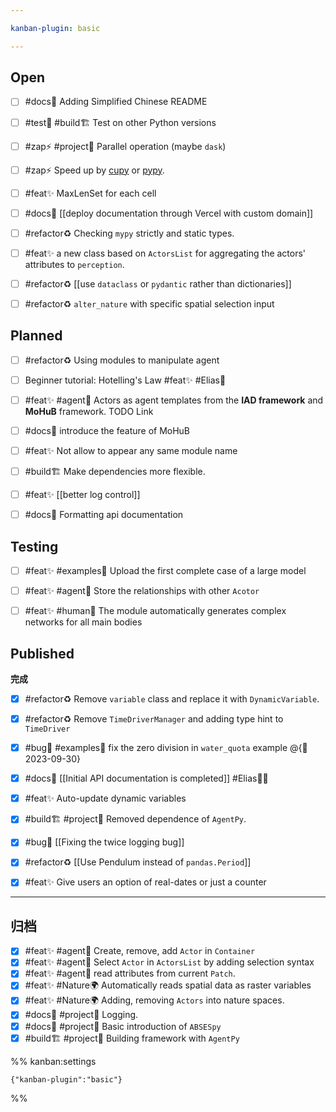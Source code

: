 ```yaml
---

kanban-plugin: basic

---
```


## Open

- [ ] #docs📄 Adding Simplified Chinese README
- [ ] #test🧪  #build🏗  Test on other Python versions
- [ ] #zap⚡️ #project🎉 Parallel operation (maybe `dask`)
- [ ] #zap⚡️ Speed up by [cupy](https://cupy.dev/) or [pypy](https://zhuanlan.zhihu.com/p/435652722).
- [ ] #feat✨  MaxLenSet for each cell
- [ ] #docs📄  [[deploy documentation through Vercel with custom domain]]
- [ ] #refactor♻️ Checking `mypy` strictly and static types.
- [ ] #feat✨ a new class based on `ActorsList` for aggregating the actors' attributes to `perception`.
- [ ] #refactor♻️ [[use `dataclass` or `pydantic` rather than dictionaries]]
- [ ] #refactor♻️  `alter_nature` with specific spatial selection input


## Planned

- [ ] #refactor♻️ Using modules to manipulate agent
- [ ] Beginner tutorial: Hotelling's Law #feat✨  #Elias🧑
- [ ] #feat✨  #agent🤖️ Actors as agent templates from the **IAD framework** and **MoHuB** framework. TODO Link
- [ ] #docs📄  introduce the feature of MoHuB
- [ ] #feat✨ Not allow to appear any same module name
- [ ] #build🏗 Make dependencies more flexible.
- [ ] #feat✨  [[better log control]]
- [ ] #docs📄 Formatting api documentation


## Testing

- [ ] #feat✨  #examples🌰 Upload the first complete case of a large model
- [ ] #feat✨  #agent🤖️ Store the relationships with other `Acotor`
- [ ] #feat✨  #human👨  The module automatically generates complex networks for all main bodies


## Published

**完成**
- [x] #refactor♻️ Remove `variable` class and replace it with `DynamicVariable`.
- [x] #refactor♻️ Remove `TimeDriverManager` and adding type hint to `TimeDriver`
- [x] #bug🐛 #examples🌰 fix the zero division in `water_quota` example @{📅 2023-09-30}
- [x] #docs📄 [[Initial API documentation is completed]] #Elias🧑‍💻
- [x] #feat✨  Auto-update dynamic variables
- [x] #build🏗 #project🎉 Removed dependence of `AgentPy`.
- [x] #bug🐛 [[Fixing the twice logging bug]]
- [x] #refactor♻️  [[Use Pendulum instead of `pandas.Period`]]
- [x] #feat✨  Give users an option of real-dates or just a counter


***

## 归档

- [x] #feat✨  #agent🤖️  Create, remove, add `Actor` in `Container`
- [x] #feat✨  #agent🤖️  Select `Actor` in `ActorsList` by adding selection syntax
- [x] #feat✨  #agent🤖️  read attributes from current `Patch`.
- [x] #feat✨  #Nature🌍 Automatically reads spatial data as raster variables
- [x] #feat✨  #Nature🌍 Adding, removing `Actors` into nature spaces.
- [x] #docs📄  #project🎉 Logging.
- [x] #docs📄 #project🎉 Basic introduction of `ABSESpy`
- [x] #build🏗 #project🎉 Building framework with `AgentPy`

%% kanban:settings
```
{"kanban-plugin":"basic"}
```
%%